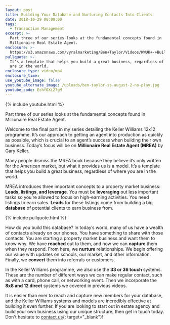 ```yaml
---
layout: post
title: Building Your Database and Nurturing Contacts Into Clients
date: 2018-10-29 00:00:00
tags:
  - Transaction Management
excerpt: >-
  Part three of our series looks at the fundamental concepts found in
  Millionaire Real Estate Agent.
enclosure: >-
  https://s3.amazonaws.com/vyralmarketing/Ben+Taylor/Videos/KWUK+-+Building+Your+Database+and+Nurturing+Contacts+Into+Clients.mp4
pullquote: >-
  It’s a template that helps you build a great business, regardless of where you
  are in the world.
enclosure_type: video/mp4
enclosure_time:
use_youtube_image: false
youtube_alternate_image: /uploads/ben-taylor-ss-august-2-no-play.jpg
youtube_code: EchfOXi27gM
---
```


{% include youtube.html %}

Part three of our series looks at the fundamental concepts found in Millionaire Real Estate Agent.

Welcome to the final part in my series detailing the Keller Williams 12x12 programme. It’s our approach to getting an agent into production as quickly as possible, which is crucial to an agent’s success when building their own business. Today’s focus will be on **Millionaire Real Estate Agent (MREA)** by Gary Keller.

Many people dismiss the MREA book because they believe it’s only written for the American market, but what it provides us is a model. It’s a template that helps you build a great business, regardless of where you are in the world.

MREA introduces three important concepts to a property market business: **Leads, listings, and leverage**. You must be **leveraging** out less important tasks so you’re allowed to focus on high-earning activities. You need listings to earn sales. **Leads** for these listings come from building a big **database** of potential clients to earn business from.

{% include pullquote.html %}

How do you build this database? In today’s world, many of us have a wealth of contacts already on our phones. You have something to share with those contacts: You are starting a property market business and want them to know why. We have **reached** out to them, and now we can **capture** them when they respond. From here, we **nurture** relationships. We begin offering our value with updates on schools, our market, and other information. Finally, we **convert** them into referrals or customers.

In the Keller Williams programme, we also use the **33 or 36 touch** systems. These are the number of different ways we can make regular contact, such as with a card, phone call, or networking event. Then we incorporate the **8x8 and 12 direct** systems we covered in previous videos.

It is easier than ever to reach and capture new members for your database, and the Keller Williams systems and models are incredibly effective at building it even further. If you are looking to start out in estate agency and build your own business using our unique structure, then get in touch today. Don't hesitate to [contact us](https://www.kwuk.com/contact-us/){: target="_blank"}!